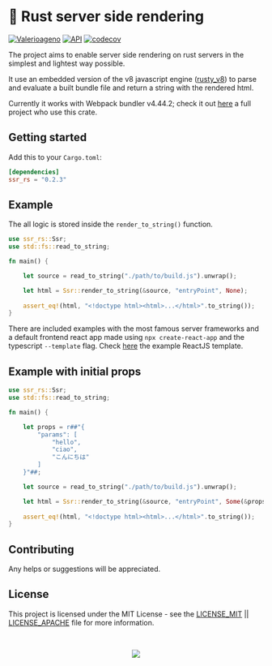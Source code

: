 # 🚀  Rust server side rendering

[![Valerioageno](https://circleci.com/gh/Valerioageno/ssr-rs.svg?style=svg)](https://github.com/Valerioageno/ssr-rs)
[![API](https://docs.rs/ssr_rs/badge.svg)](https://docs.rs/ssr_rs)
[![codecov](https://codecov.io/gh/Valerioageno/ssr-rs/branch/main/graph/badge.svg?token=O0CZIZAR7X)](https://codecov.io/gh/Valerioageno/ssr-rs)

The project aims to enable server side rendering on rust servers in the simplest and lightest way possible.

It use an embedded version of the v8 javascript engine (<a href="https://github.com/denoland/rusty_v8" target="_blank">rusty_v8</a>) to parse and evaluate a built bundle file and return a string with the rendered html.

Currently it works with Webpack bundler v4.44.2; check it out  <a href="https://github.com/Valerioageno/reactix" target="_blank">here</a> a full project who use this crate.

## Getting started

Add this to your `Cargo.toml`:

```toml
[dependencies]
ssr_rs = "0.2.3"
```

## Example

The all logic is stored inside the `render_to_string()` function.

```rust
use ssr_rs::Ssr;
use std::fs::read_to_string;

fn main() {

    let source = read_to_string("./path/to/build.js").unwrap();

    let html = Ssr::render_to_string(&source, "entryPoint", None);
    
    assert_eq!(html, "<!doctype html><html>...</html>".to_string());
}
```

There are included examples with the most famous server frameworks and a default frontend react app made using `npx create-react-app` and the typescript `--template` flag. Check <a href="https://github.com/Valerioageno/ssr-rs/tree/main/client">here</a> the example ReactJS template.

## Example with initial props

```rust
use ssr_rs::Ssr;
use std::fs::read_to_string;

fn main() {

    let props = r##"{
        "params": [
            "hello",
            "ciao",
            "こんにちは" 
        ]
    }"##;

    let source = read_to_string("./path/to/build.js").unwrap();

    let html = Ssr::render_to_string(&source, "entryPoint", Some(&props));
    
    assert_eq!(html, "<!doctype html><html>...</html>".to_string());
}
```
## Contributing

Any helps or suggestions will be appreciated.


## License

This project is licensed under the MIT License - see the <a href="https://github.com/Valerioageno/ssr-rs/blob/main/LICENSE_MIT">LICENSE_MIT</a> || <a href="https://github.com/Valerioageno/ssr-rs/blob/main/LICENSE_APACHE">LICENSE_APACHE</a> file for more information.

<br>

<p align="center">
  <img src="https://raw.githubusercontent.com/Valerioageno/ssr-rs/main/logo.png">
</p>